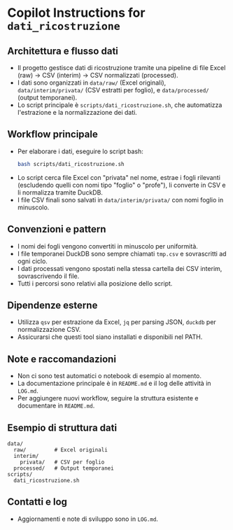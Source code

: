 # Copilot Instructions for `dati_ricostruzione`

## Architettura e flusso dati
- Il progetto gestisce dati di ricostruzione tramite una pipeline di file Excel (raw) → CSV (interim) → CSV normalizzati (processed).
- I dati sono organizzati in `data/raw/` (Excel originali), `data/interim/privata/` (CSV estratti per foglio), e `data/processed/` (output temporanei).
- Lo script principale è `scripts/dati_ricostruzione.sh`, che automatizza l'estrazione e la normalizzazione dei dati.

## Workflow principale
- Per elaborare i dati, eseguire lo script bash:
  ```bash
  bash scripts/dati_ricostruzione.sh
  ```
- Lo script cerca file Excel con "privata" nel nome, estrae i fogli rilevanti (escludendo quelli con nomi tipo "foglio" o "profe"), li converte in CSV e li normalizza tramite DuckDB.
- I file CSV finali sono salvati in `data/interim/privata/` con nomi foglio in minuscolo.

## Convenzioni e pattern
- I nomi dei fogli vengono convertiti in minuscolo per uniformità.
- I file temporanei DuckDB sono sempre chiamati `tmp.csv` e sovrascritti ad ogni ciclo.
- I dati processati vengono spostati nella stessa cartella dei CSV interim, sovrascrivendo il file.
- Tutti i percorsi sono relativi alla posizione dello script.

## Dipendenze esterne
- Utilizza `qsv` per estrazione da Excel, `jq` per parsing JSON, `duckdb` per normalizzazione CSV.
- Assicurarsi che questi tool siano installati e disponibili nel PATH.

## Note e raccomandazioni
- Non ci sono test automatici o notebook di esempio al momento.
- La documentazione principale è in `README.md` e il log delle attività in `LOG.md`.
- Per aggiungere nuovi workflow, seguire la struttura esistente e documentare in `README.md`.

## Esempio di struttura dati
```
data/
  raw/         # Excel originali
  interim/
    privata/   # CSV per foglio
  processed/   # Output temporanei
scripts/
  dati_ricostruzione.sh
```

## Contatti e log
- Aggiornamenti e note di sviluppo sono in `LOG.md`.
